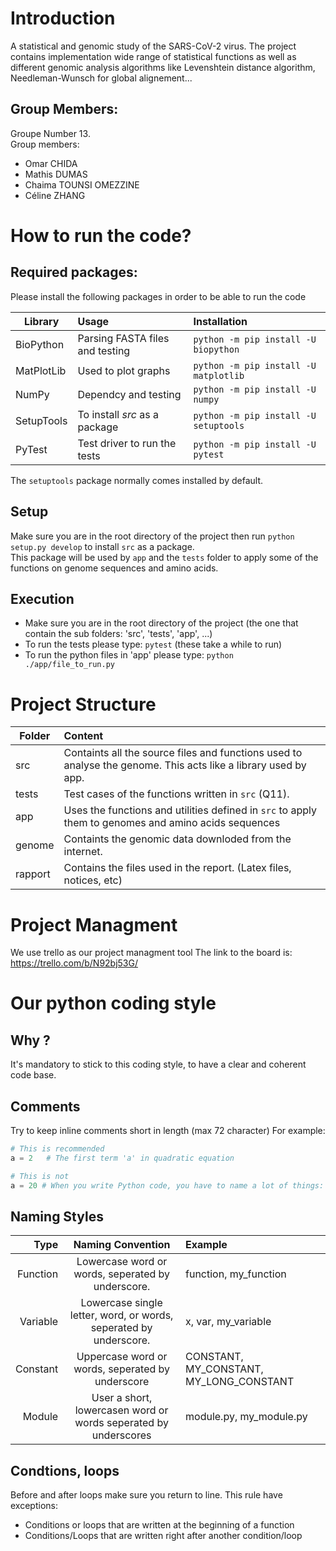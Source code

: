 # Introduction
A statistical and genomic study of the SARS-CoV-2 virus.
The project contains implementation wide range of statistical  functions as well as different genomic analysis algorithms like Levenshtein distance algorithm, Needleman-Wunsch for global alignement...

## Group Members:
Groupe Number 13.\
Group members:
* Omar CHIDA
* Mathis DUMAS
* Chaima TOUNSI OMEZZINE
* Céline ZHANG

# How to run the code?
## Required packages:
Please install the following packages in order to be able to run the code

|Library |Usage|Installation|
|----|:-------|:-------|
|BioPython|Parsing FASTA files and testing| `python -m pip install -U biopython`|
|MatPlotLib|Used to plot graphs|`python -m pip install -U matplotlib`|
|NumPy|Dependcy and testing| `python -m pip install -U numpy`|
|SetupTools|To install *src* as a package| `python -m pip install -U setuptools`|
|PyTest|Test driver to run the  tests| `python -m pip install -U pytest`|

The `setuptools` package normally comes installed by default.
## Setup
Make sure you are in the root directory of the project then run `python setup.py develop` to install `src` as a package.\
This package will be used by `app` and the `tests` folder to apply some of the functions on genome sequences and amino acids.
## Execution
- Make sure you are in the root directory of the project (the one that contain the sub folders: 'src', 'tests', 'app', ...)
- To run the tests please type: `pytest` (these take a while to run)
- To run the python files in 'app' please type: `python ./app/file_to_run.py`

# Project Structure
|Folder |Content|
|----|:-------|
|src|Containts all the source files and functions used to analyse the genome. This acts like a library used by app.|
|tests|Test cases of the functions written in `src` (Q11).|
|app|Uses the functions and utilities defined in `src` to apply them to genomes and amino acids sequences|
|genome|Containts the genomic data downloded from the internet.|
|rapport|Contains the files used in the report. (Latex files, notices, etc)|

# Project Managment
We use trello as our project managment tool
The link to the board is: https://trello.com/b/N92bj53G/

# Our python coding style
## Why ?
It's mandatory to stick to this coding style, to have a clear and coherent code base.
## Comments
Try to keep inline comments short in length (max 72 character)
For example:
```python
# This is recommended
a = 2   # The first term 'a' in quadratic equation

# This is not
a = 20 # When you write Python code, you have to name a lot of things: variables, functions, classes, packages, and so on. Choosing sensible names will save you time and energy later. You’ll be able to figure out, from the name, what a certain variable, function, or class represents.
```
## Naming Styles
|Type | Naming Convention|Example|
|----:|:-------:|:-------|
|Function|Lowercase word or words, seperated by underscore.|function, my_function|
|Variable|Lowercase single letter, word, or words, seperated by underscore.|x, var, my_variable|
|Constant|Uppercase word or words, seperated by underscore|CONSTANT, MY_CONSTANT, MY_LONG_CONSTANT|
|Module|User a short, lowercasen word or words seperated by underscores|module.py, my_module.py|
## Condtions, loops
Before and after loops make sure you return to line. 
This rule have exceptions:
* Conditions or loops that are written at the beginning of a function
* Conditions/Loops that are written right after another condition/loop
